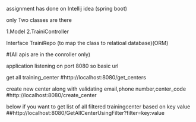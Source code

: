 assignment has done on Intellij idea (spring boot)

only Two classes are there

1.Model 
2.TrainiController 

Interface 
TrainiRepo (to map the class to relatioal database)(ORM)


#(All apis are in the conroller only)

application listening on port 8080
so basic url

get all training_center
#http://localhost:8080/get_centers

create new center along with validating email,phone number,center_code 
#http://localhost:8080/create_center

below if you want to get list of all filtered trainingcenter based on key value 
##http://localhost:8080/GetAllCenterUsingFilter?filter=key:value









